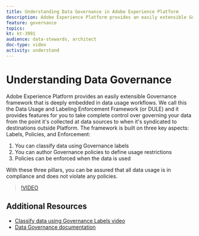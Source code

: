 ```yaml
---
title: Understanding Data Governance in Adobe Experience Platform
description: Adobe Experience Platform provides an easily extensible Governance framework that is deeply embedded in data usage workflows. We call this the Data Usage and Labeling Enforcement Framework (or DULE) and it provides features for you to take complete control over governing your data from the point it's collected at data sources to when it's syndicated to destinations outside Platform. The framework is built on three key aspects&#58; Labels, Policies, and Enforcement.
feature: governance
topics:
kt: kt-3991
audience: data-stewards, architect
doc-type: video
activity: understand
---
```


# Understanding Data Governance

Adobe Experience Platform provides an easily extensible Governance framework that is deeply embedded in data usage workflows. We call this the Data Usage and Labeling Enforcement Framework (or DULE) and it provides features for you to take complete control over governing your data from the point it's collected at data sources to when it's syndicated to destinations outside Platform. The framework is built on three key aspects: Labels, Policies, and Enforcement:

1. You can classify data using Governance labels
1. You can author Governance policies to define usage restrictions
1. Policies can be enforced when the data is used

With these three pillars, you can be assured that all data usage is in compliance and does not violate any policies.

>[!VIDEO](https://video.tv.adobe.com/v/29708?quality=12)

## Additional Resources

* [Classify data using Governance Labels video](classify-data-using-governance-labels.md)
* [Data Governance documentation](https://www.adobe.io/apis/experienceplatform/home/dule/duleservices.html)
